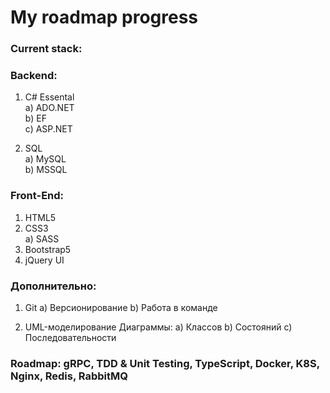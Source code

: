 # My roadmap progress

### Current stack: 
### Backend:
1. C# Essental  
    a) ADO.NET  
    b) EF  
    c) ASP.NET
   
3. SQL  
    а) MySQL  
    b) MSSQL  
  
  ### Front-End:
1. HTML5  
2. CSS3  
    a) SASS  
3. Bootstrap5  
4. jQuery UI  
  
  ### Дополнительно:
1. Git
    a) Версионирование
    b) Работа в команде
   
3. UML-моделирование
    Диаграммы:
    а) Классов
    b) Состояний
    c) Последовательности

### Roadmap: gRPC, TDD & Unit Testing, TypeScript, Docker, K8S, Nginx, Redis, RabbitMQ

